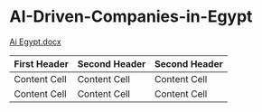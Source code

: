 # AI-Driven-Companies-in-Egypt
[Ai Egypt.docx](https://github.com/MohammedAlaa0/AI-Driven-Companies-in-Egypt/files/9200892/Ai.Egypt.docx)

| First Header  | Second Header | Second Header |
| ------------- | ------------- | ------------- |
| Content Cell  | Content Cell  | Content Cell  |
| Content Cell  | Content Cell  | Content Cell  |
